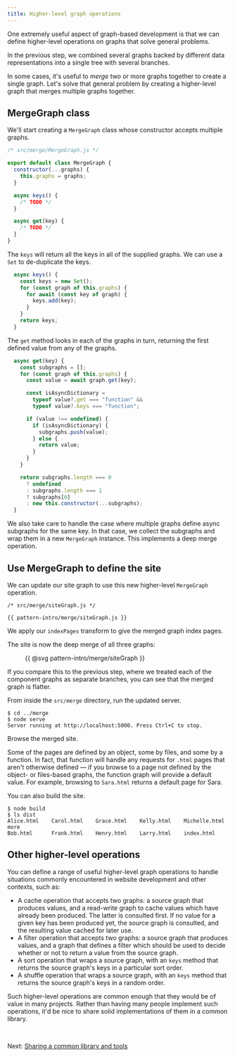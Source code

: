 ```yaml
---
title: Higher-level graph operations
---
```


One extremely useful aspect of graph-based development is that we can define higher-level operations on graphs that solve general problems.

In the previous step, we combined several graphs backed by different data representations into a single tree with several branches.

In some cases, it's useful to _merge_ two or more graphs together to create a single graph. Let's solve that general problem by creating a higher-level graph that merges multiple graphs together.

## MergeGraph class

We'll start creating a `MergeGraph` class whose constructor accepts multiple graphs.

```js
/* src/merge/MergeGraph.js */

export default class MergeGraph {
  constructor(...graphs) {
    this.graphs = graphs;
  }

  async keys() {
    /* TODO */
  }

  async get(key) {
    /* TODO */
  }
}
```

The `keys` will return all the keys in all of the supplied graphs. We can use a `Set` to de-duplicate the keys.

```js
  async keys() {
    const keys = new Set();
    for (const graph of this.graphs) {
      for await (const key of graph) {
        keys.add(key);
      }
    }
    return keys;
  }
```

The `get` method looks in each of the graphs in turn, returning the first defined value from any of the graphs.

```js
  async get(key) {
    const subgraphs = [];
    for (const graph of this.graphs) {
      const value = await graph.get(key);

      const isAsyncDictionary =
        typeof value?.get === "function" &&
        typeof value?.keys === "function";

      if (value !== undefined) {
        if (isAsyncDictionary) {
          subgraphs.push(value);
        } else {
          return value;
        }
      }
    }

    return subgraphs.length === 0
      ? undefined
      : subgraphs.length === 1
      ? subgraphs[0]
      : new this.constructor(...subgraphs);
  }
```

We also take care to handle the case where multiple graphs define async subgraphs for the same key. In that case, we collect the subgraphs and wrap them in a new `MergeGraph` instance. This implements a deep merge operation.

## Use MergeGraph to define the site

We can update our site graph to use this new higher-level `MergeGraph` operation.

```{{'js'}}
/* src/merge/siteGraph.js */

{{ pattern-intro/merge/siteGraph.js }}
```

We apply our `indexPages` transform to give the merged graph index pages.

The site is now the deep merge of all three graphs:

<figure>
{{ @svg pattern-intro/merge/siteGraph }}
</figure>

If you compare this to the previous step, where we treated each of the component graphs as separate branches, you can see that the merged graph is flatter.

<span class="tutorialStep"></span> From inside the `src/merge` directory, run the updated server.

```console
$ cd ../merge
$ node serve
Server running at http://localhost:5000. Press Ctrl+C to stop.
```

<span class="tutorialStep"></span> Browse the merged site.

Some of the pages are defined by an object, some by files, and some by a function. In fact, that function will handle any requests for `.html` pages that aren't otherwise defined — if you browse to a page not defined by the object- or files-based graphs, the function graph will provide a default value. For example, browsing to `Sara.html` returns a default page for Sara.

<span class="tutorialStep"></span> You can also build the site.

```console
$ node build
$ ls dist
Alice.html    Carol.html    Grace.html    Kelly.html    Michelle.html more
Bob.html      Frank.html    Henry.html    Larry.html    index.html
```

## Other higher-level operations

You can define a range of useful higher-level graph operations to handle situations commonly encountered in website development and other contexts, such as:

- A cache operation that accepts two graphs: a source graph that produces values, and a read-write graph to cache values which have already been produced. The latter is consulted first. If no value for a given key has been produced yet, the source graph is consulted, and the resulting value cached for later use.
- A filter operation that accepts two graphs: a source graph that produces values, and a graph that defines a filter which should be used to decide whether or not to return a value from the source graph.
- A sort operation that wraps a source graph, with an `keys` method that returns the source graph's keys in a particular sort order.
- A shuffle operation that wraps a source graph, with an `keys` method that returns the source graph's keys in a random order.

Such higher-level operations are common enough that they would be of value in many projects. Rather than having many people implement such operations, it'd be nice to share solid implementations of them in a common library.

&nbsp;

Next: [Sharing a common library and tools](sharing.html)
